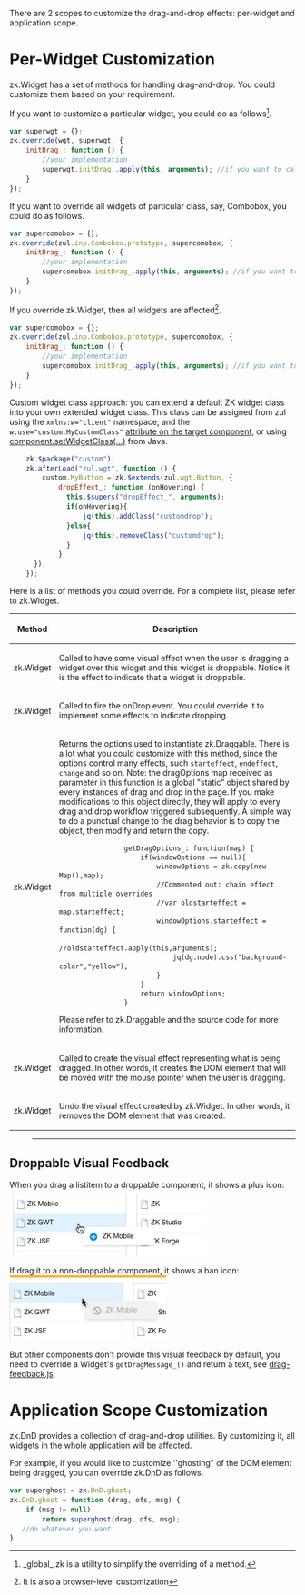 

There are 2 scopes to customize the drag-and-drop effects: per-widget
and application scope.

# Per-Widget Customization

<javadoc directory="jsdoc">zk.Widget</javadoc> has a set of methods for
handling drag-and-drop. You could customize them based on your
requirement.

If you want to customize a particular widget, you could do as
follows[^1].

``` javascript
var superwgt = {};
zk.override(wgt, superwgt, {
    initDrag_: function () {
        //your implementation
        superwgt.initDrag_.apply(this, arguments); //if you want to call back the default implementation
    }
});
```

If you want to override all widgets of particular class, say, Combobox,
you could do as follows.

``` javascript
var supercomobox = {};
zk.override(zul.inp.Combobox.prototype, supercomobox, {
    initDrag_: function () {
        //your implementation
        supercomobox.initDrag_.apply(this, arguments); //if you want to call back the default implementation
    }
});
```

If you override <javadoc directory="jsdoc">zk.Widget</javadoc>, then all
widgets are affected[^2].

``` javascript
var supercomobox = {};
zk.override(zul.inp.Combobox.prototype, supercomobox, {
    initDrag_: function () {
        //your implementation
        supercomobox.initDrag_.apply(this, arguments); //if you want to call back the default implementation
    }
});
```

Custom widget class approach: you can extend a default ZK widget class
into your own extended widget class. This class can be assigned from zul
using the `xmlns:w="client"` namespace, and the
`w:use="custom.MyCustomClass"` [attribute on the target
component](ZK_Client-side_Reference/General_Control/Widget_Customization#Specify_Your_Own_Widget_Class),
or using
[component.setWidgetClass(...)](https://www.zkoss.org/javadoc/latest/zk/org/zkoss/zk/ui/AbstractComponent.html#setWidgetClass-java.lang.String-)
from Java.

``` javascript
    zk.$package("custom");
    zk.afterLoad("zul.wgt", function () {
        custom.MyButton = zk.$extends(zul.wgt.Button, {
            dropEffect_: function (onHovering) {
              this.$supers("dropEffect_", arguments);
              if(onHovering){
                  jq(this).addClass("customdrop");
              }else{
                  jq(this).removeClass("customdrop");
              }
            }
      });
    });
```

Here is a list of methods you could override. For a complete list,
please refer to <javadoc directory="jsdoc">zk.Widget</javadoc>.

<table>
<thead>
<tr class="header">
<th><p>Method</p></th>
<th><p>Description</p></th>
</tr>
</thead>
<tbody>
<tr class="odd">
<td><p><javadoc method="dropEffect_(boolean)" directory="jsdoc">zk.Widget</javadoc></p></td>
<td><p>Called to have some visual effect when the user is dragging a
widget over this widget and this widget is droppable. Notice it is the
effect to indicate that a widget is droppable.</p></td>
</tr>
<tr class="even">
<td><p><javadoc method="onDrop_(zk.Draggable, zk.Event)" directory="jsdoc">zk.Widget</javadoc></p></td>
<td><p>Called to fire the onDrop event. You could override it to
implement some effects to indicate dropping.</p></td>
</tr>
<tr class="odd">
<td><p><javadoc method="getDragOptions_(_global_.Map)" directory="jsdoc">zk.Widget</javadoc></p></td>
<td><p>Returns the options used to instantiate
<javadoc directory="jsdoc">zk.Draggable</javadoc>. There is a lot what
you could customize with this method, since the options control many
effects, such <code>starteffect</code>, <code>endeffect</code>,
<code>change</code> and so on. Note: the dragOptions map received as
parameter in this function is a global "static" object shared by every
instances of drag and drop in the page. If you make modifications to
this object directly, they will apply to every drag and drop workflow
triggered subsequently. A simple way to do a punctual change to the drag
behavior is to copy the object, then modify and return the copy.</p>
<pre><code>                getDragOptions_: function(map) {
                    if(windowOptions == null){
                        windowOptions = zk.copy(new Map(),map);
                        //Commented out: chain effect from multiple overrides
                        //var oldstarteffect = map.starteffect;
                        windowOptions.starteffect = function(dg) {
                            //oldstarteffect.apply(this,arguments);
                            jq(dg.node).css(&quot;background-color&quot;,&quot;yellow&quot;);
                        }
                    }
                    return windowOptions;
                }</code></pre>
<p>Please refer to <javadoc directory="jsdoc">zk.Draggable</javadoc> and
the source code for more information.</p></td>
</tr>
<tr class="even">
<td><p><javadoc method="cloneDrag_(zk.Draggable, _global_.Offset)" directory="jsdoc">zk.Widget</javadoc></p></td>
<td><p>Called to create the visual effect representing what is being
dragged. In other words, it creates the DOM element that will be moved
with the mouse pointer when the user is dragging.</p></td>
</tr>
<tr class="odd">
<td><p><javadoc method="uncloneDrag_(zk.Draggable)" directory="jsdoc">zk.Widget</javadoc></p></td>
<td><p>Undo the visual effect created by
<javadoc method="cloneDrag_(zk.Draggable, _global_.Offset)" directory="jsdoc">zk.Widget</javadoc>.
In other words, it removes the DOM element that was created.</p></td>
</tr>
</tbody>
</table>

> ------------------------------------------------------------------------
>
> <references/>

## Droppable Visual Feedback

When you drag a listitem to a droppable component, it shows a plus icon:
![](images/is-droppable.png "is-droppable.png")

If drag it to a non-droppable component, it shows a ban icon:
![](images/not-droppable.png "not-droppable.png")

But other components don't provide this visual feedback by default, you
need to override a Widget's `getDragMessage_()` and return a text, see
[drag-feedback.js](https://github.com/zkoss/zkbooks/blob/master/clientreference/src/main/webapp/customization).

# Application Scope Customization

<javadoc directory="jsdoc">zk.DnD</javadoc> provides a collection of
drag-and-drop utilities. By customizing it, all widgets in the whole
application will be affected.

For example, if you would like to customize ''ghosting" of the DOM
element being dragged, you can override
<javadoc method="ghost(zk.Draggable, _global_.Offset, _global_.String)" directory="jsdoc">zk.DnD</javadoc>
as follows.

``` javascript
var superghost = zk.DnD.ghost;
zk.DnD.ghost = function (drag, ofs, msg) {
    if (msg != null)
        return superghost(drag, ofs, msg);
   //do whatever you want
}
```

[^1]: <javadoc method="override(java.lang.Object, _global_.Map, _global_.Map)" directory="jsdoc">\_global\_.zk</javadoc>
    is a utility to simplify the overriding of a method.

[^2]: It is also a browser-level customization
